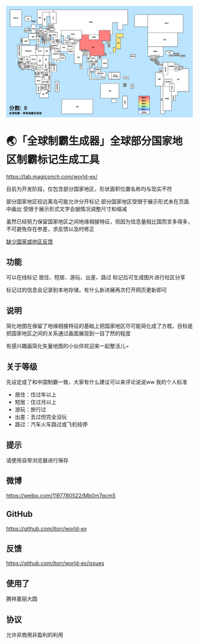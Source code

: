 ![全球制霸生成器](cover.png)
# 🌏「全球制霸生成器」全球部分国家地区制霸标记生成工具
https://lab.magiconch.com/world-ex/

目前为开发阶段，仅包含部分国家地区，形状面积位置名称均与现实不符

部分国家地区较远离岛可能允许分开标记
部分国家地区受限于展示形式未在页面中画出
受限于展示形式文字会据情况调整尺寸和缩减

虽然已经努力保留国家地区之间地缘相接特征，但因为信息量相比国而言多得多，不可避免存在参差，求反馈以及时修正

[缺少国家或地区反馈](https://github.com/itorr/world-ex/issues/3)

## 功能
可以在线标记 居住、短居、游玩、出差、路过 标记后可生成图片进行社区分享

标记过的信息会记录到本地存储，有什么新进展再次打开网页更新即可

## 说明
简化地图在保留了地缘相接特征的基础上把国家地区尽可能简化成了方框，目标是把国家地区之间的关系通过画面展现到一目了然的程度

有感兴趣画简化矢量地图的小伙伴欢迎来一起整活儿~ 

## 关于等级

先设定成了和中国制霸一致，大家有什么建议可以来评论说说ww
我的个人标准

 - 居住：住过年以上
 - 短居：住过月以上
 - 游玩：旅行过
 - 出差：去过但完全没玩
 - 路过：汽车火车路过或飞机经停

## 提示
请使用自带浏览器进行保存

## 微博
https://weibo.com/1197780522/Mb0m7qcm5

## GitHub
https://github.com/itorr/world-ex

## 反馈
https://github.com/itorr/world-ex/issues

## 使用了
腾祥嘉丽大圆

## 协议
允许非商用非盈利的利用

